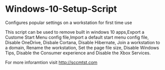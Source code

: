 # Windows-10-Setup-Script
Configures popular settings on a workstation for first time use 

This script can be used to remove built in windows 10 apps,Export a Custome Start Menu config file,Import a default start menu config file,
Disable OneDrive, Disbale Cortana, Disable Hibernate, Join a workstation to a domain, Rename the workstation, Set the page file size, Disable Windows Tips,
Disable the Consumer experience and Disable the Xbox Services.

For more inforamtion visit http://sccmtst.com
